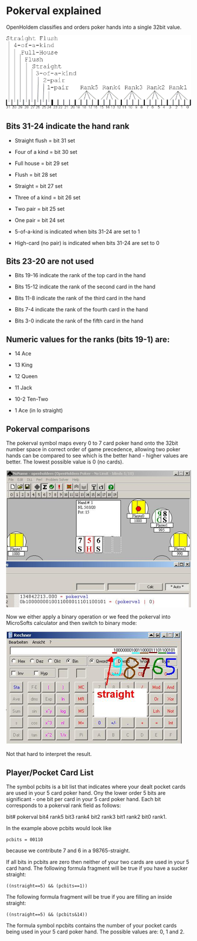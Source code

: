 # Pokerval explained

OpenHoldem classifies and orders poker hands into a single 32bit value.

<img src="../symbols/Images/PokerValue.png" alt="image" />

## Bits 31-24 indicate the hand rank 

- Straight flush = bit 31 set

- Four of a kind = bit 30 set

- Full house = bit 29 set

- Flush = bit 28 set

- Straight = bit 27 set

- Three of a kind = bit 26 set

- Two pair = bit 25 set

- One pair = bit 24 set

- 5-of-a-kind is indicated when bits 31-24 are set to 1

- High-card (no pair) is indicated when bits 31-24 are set to 0

## Bits 23-20 are not used

- Bits 19-16 indicate the rank of the top card in the hand

- Bits 15-12 indicate the rank of the second card in the hand

- Bits 11-8 indicate the rank of the third card in the hand

- Bits 7-4 indicate the rank of the fourth card in the hand

- Bits 3-0 indicate the rank of the fifth card in the hand

## Numeric values for the ranks (bits 19-1) are: 

- 14 Ace

- 13 King

- 12 Queen

- 11 Jack

- 10-2 Ten-Two

- 1 Ace (in lo straight)

## Pokerval comparisons

The pokerval symbol maps every 0 to 7 card poker hand onto the 32bit
number space in correct order of game precedence, allowing two poker
hands can be compared to see which is the better hand - higher values
are better. The lowest possible value is 0 (no cards).

![image](Images/pokerval_manualmode.JPG)

Now we either apply a binary operation or we feed the pokerval into
MicroSofts calculator and then switch to binary mode:

![image](Images/pokerval_calculator.JPG)

Not that hard to interpret the result.

## Player/Pocket Card List 

The symbol pcbits is a bit list that indicates where your dealt pocket
cards are used in your 5 card poker hand. Ony the lower order 5 bits are
significant - one bit per card in your 5 card poker hand. Each bit
corresponds to a pokerval rank field as follows:

bit# pokerval bit4 rank5 bit3 rank4 bit2 rank3 bit1 rank2 bit0 rank1.

In the example above pcbits would look like

    pcbits = 00110

because we contribute 7 and 6 in a 98765-straight.

If all bits in pcbits are zero then neither of your two cards are used
in your 5 card hand. The following formula fragment will be true if you
have a sucker straight:

    ((nstraight==5) && (pcbits==1))

The following formula fragment will be true if you are filling an inside
straight:

    ((nstraight==5) && (pcbits&14))

The formula symbol npcbits contains the number of your pocket cards
being used in your 5 card poker hand. The possible values are: 0, 1 and
2.
